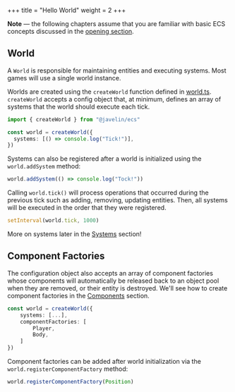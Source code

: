 +++
title = "Hello World"
weight = 2
+++

**Note** — the following chapters assume that you are familiar with basic ECS concepts discussed in the [opening section](/ecs).

## World

A `World` is responsible for maintaining entities and executing systems. Most games will use a single world instance.

Worlds are created using the `createWorld` function defined in [world.ts](https://github.com/3mcd/javelin/blob/master/packages/ecs/src/world.ts). `createWorld` accepts a config object that, at minimum, defines an array of systems that the world should execute each tick.

```typescript
import { createWorld } from "@javelin/ecs"

const world = createWorld({
  systems: [() => console.log("Tick!")],
})
```

Systems can also be registered after a world is initialized using the `world.addSystem` method:

```typescript
world.addSystem(() => console.log("Tock!"))
```

Calling `world.tick()` will process operations that occurred during the previous tick such as adding, removing, updating entities. Then, all systems will be executed in the order that they were registered.

```typescript
setInterval(world.tick, 1000)
```

More on systems later in the [Systems](/ecs/systems) section!

## Component Factories

The configuration object also accepts an array of component factories whose components will automatically be released back to an object pool when they are removed, or their entity is destroyed. We'll see how to create component factories in the [Components](/ecs/components) section.

```typescript
const world = createWorld({
    systems: [...],
    componentFactories: [
        Player,
        Body,
    ]
})
```

Component factories can be added after world initialization via the `world.registerComponentFactory` method:

```typescript
world.registerComponentFactory(Position)
```
